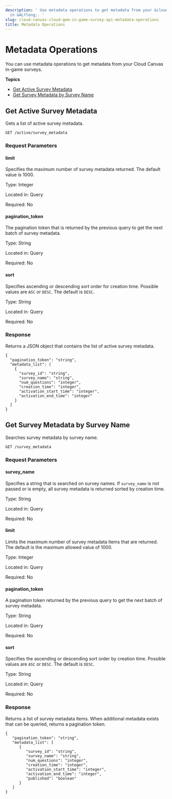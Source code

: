 ```yaml
---
description: ' Use metadata operations to get metadata from your &cloud; in-game surveys
  in &ALYlong;. '
slug: cloud-canvas-cloud-gem-in-game-survey-api-metadata-operations
title: Metadata Operations
---
```

# Metadata Operations<a name="cloud-canvas-cloud-gem-in-game-survey-api-metadata-operations"></a>

You can use metadata operations to get metadata from your Cloud Canvas in\-game surveys\.

**Topics**
+ [Get Active Survey Metadata](#cloud-canvas-cloud-gem-in-game-survey-api-metadata-active-get)
+ [Get Survey Metadata by Survey Name](#cloud-canvas-cloud-gem-in-game-survey-api-metadata-get-by-survey-name)

## Get Active Survey Metadata<a name="cloud-canvas-cloud-gem-in-game-survey-api-metadata-active-get"></a>

Gets a list of active survey metadata\.

```
GET /active/survey_metadata
```

### Request Parameters<a name="cloud-canvas-cloud-gem-in-game-survey-api-metadata-active-get-request-parameters"></a>

#### limit<a name="cloud-canvas-cloud-gem-in-game-survey-api-metadata-active-get-request-parameters-limit"></a>

Specifies the maximum number of survey metadata returned\. The default value is 1000\.

Type: Integer

Located in: Query

Required: No

#### pagination\_token<a name="cloud-canvas-cloud-gem-in-game-survey-api-metadata-active-get-request-parameters-pagination-token"></a>

The pagination token that is returned by the previous query to get the next batch of survey metadata\.

Type: String

Located in: Query

Required: No

#### sort<a name="cloud-canvas-cloud-gem-in-game-survey-api-metadata-active-get-request-parameters-sort"></a>

Specifies ascending or descending sort order for creation time\. Possible values are `ASC` or `DESC`\. The default is `DESC`\.

Type: String

Located in: Query

Required: No

### Response<a name="cloud-canvas-cloud-gem-in-game-survey-api-metadata-active-get-response"></a>

Returns a JSON object that contains the list of active survey metadata\.

```
{
  "pagination_token": "string",
  "metadata_list": [
    {
      "survey_id": "string",
      "survey_name": "string",
      "num_questions": "integer",
      "creation_time": "integer",
      "activation_start_time": "integer",
      "activation_end_time": "integer"
    }
  ]
}
```

## Get Survey Metadata by Survey Name<a name="cloud-canvas-cloud-gem-in-game-survey-api-metadata-get-by-survey-name"></a>

Searches survey metadata by survey name\.

```
GET /survey_metadata
```

### Request Parameters<a name="cloud-canvas-cloud-gem-in-game-survey-api-metadata-get-by-survey-name-request-parameters"></a>

#### survey\_name<a name="cloud-canvas-cloud-gem-in-game-survey-api-metadata-get-by-survey-name-request-parameters-survey-name"></a>

Specifies a string that is searched on survey names\. If `survey_name` is not passed or is empty, all survey metadata is returned sorted by creation time\.

Type: String

Located in: Query

Required: No

#### limit<a name="cloud-canvas-cloud-gem-in-game-survey-api-metadata-get-by-survey-name-request-parameters-limit"></a>

Limits the maximum number of survey metadata items that are returned\. The default is the maximum allowed value of 1000\.

Type: Integer

Located in: Query

Required: No

#### pagination\_token<a name="cloud-canvas-cloud-gem-in-game-survey-api-metadata-get-by-survey-name-request-parameters-pagination-token"></a>

A pagination token returned by the previous query to get the next batch of survey metadata\.

Type: String

Located in: Query

Required: No

#### sort<a name="cloud-canvas-cloud-gem-in-game-survey-api-metadata-get-by-survey-name-request-parameters-sort"></a>

Specifies the ascending or descending sort order by creation time\. Possible values are `ASC` or `DESC`\. The default is `DESC`\.

Type: String

Located in: Query

Required: No

### Response<a name="cloud-canvas-cloud-gem-in-game-survey-api-metadata-get-by-survey-name-response"></a>

Returns a list of survey metadata items\. When additional metadata exists that can be queried, returns a pagination token\.

```
{
   "pagination_token": "string",
   "metadata_list": [
      {
         "survey_id": "string",
         "survey_name": "string",
         "num_questions": "integer",
         "creation_time": "integer",
         "activation_start_time": "integer",
         "activation_end_time": "integer",
         "published": "boolean"
      }
   ]
}
```